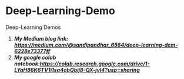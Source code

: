 # Deep-Learning-Demo
Deep-Learning Demos

1. ***My Medium blog link: https://medium.com/@sandipandhar_6564/deep-learning-dem-6228e73377ff***
2. ***My google colab notebook:https://colab.research.google.com/drive/1-LYaH86K6TV1i1sa4obQbij8-QX-jvl4?usp=sharing***
